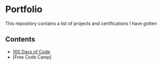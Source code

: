 # Portfolio

This repository contains a list of projects and certifications I have gotten

## Contents

- [100 Days of Code](/100-Days-Code-Projects/100_Days_of_Code)
- [Free Code Camp]
